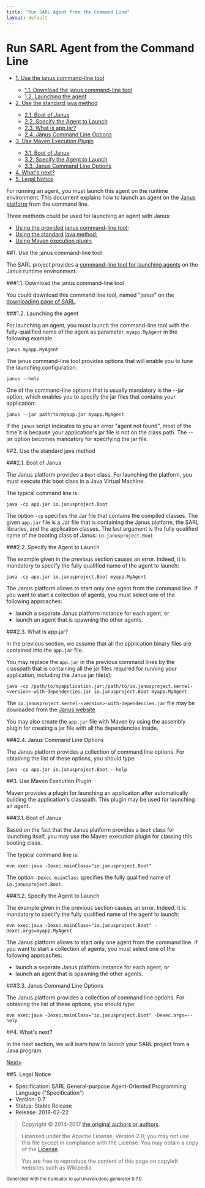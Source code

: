 ```yaml
---
title: "Run SARL Agent from the Command Line"
layout: default
---
```


# Run SARL Agent from the Command Line


<ul class="page_outline" id="page_outline">

<li><a href="#1-use-the-janus-command-line-tool">1. Use the janus command-line tool</a></li>
<ul>
  <li><a href="#1-1-download-the-janus-command-line-tool">1.1. Download the janus command-line tool</a></li>
  <li><a href="#1-2-launching-the-agent">1.2. Launching the agent</a></li>
</ul>
<li><a href="#2-use-the-standard-java-method">2. Use the standard java method</a></li>
<ul>
  <li><a href="#2-1-boot-of-janus">2.1. Boot of Janus</a></li>
  <li><a href="#2-2-specify-the-agent-to-launch">2.2. Specify the Agent to Launch</a></li>
  <li><a href="#2-3-what-is-app-jar">2.3. What is app.jar?</a></li>
  <li><a href="#2-4-janus-command-line-options">2.4. Janus Command Line Options</a></li>
</ul>
<li><a href="#3-use-maven-execution-plugin">3. Use Maven Execution Plugin</a></li>
<ul>
  <li><a href="#3-1-boot-of-janus">3.1. Boot of Janus</a></li>
  <li><a href="#3-2-specify-the-agent-to-launch">3.2. Specify the Agent to Launch</a></li>
  <li><a href="#3-3-janus-command-line-options">3.3. Janus Command Line Options</a></li>
</ul>
<li><a href="#4-what-s-next">4. What's next?</a></li>
<li><a href="#5-legal-notice">5. Legal Notice</a></li>

</ul>


For running an agent, you must launch this agent on the runtime environment.
This document explains how to launch an agent on the
[Janus platform](http://www.janusproject.io) from the command line.

Three methods could be used for launching an agent with Janus:

* [Using the provided janus command-line tool](#1-use-the-janus-command-line-tool);
* [Using the standard java method](#2-use-the-standard-java-method);
* [Using Maven execution plugin](#3-use-maven-execution-plugin).



##1. Use the janus command-line tool

The SARL project provides a [command-line tool for launching agents](../tools/Janus.html) on the Janus runtime environment.


###1.1. Download the janus command-line tool

You could download this command line tool, named "janus" on the [downloading page of SARL](http://www.sarl.io/download/index.html).

###1.2. Launching the agent

For launching an agent, you must launch the command-line tool with the fully-qualified
name of the agent as parameter, `myapp.MyAgent` in the following example.


	janus myapp.MyAgent


The janus command-line tool provides options that will enable you to tune the launching configuration:


	janus --help


One of the command-line options that is usually mandatory is the --jar option, which enables you to specify the jar files that contains your application:


	janus --jar path/to/myapp.jar myapp.MyAgent


If the `janus` script indicates to you an error "agent not found", most of the time it is because your application's jar file is not on the class path.
The --jar option becomes mandatory for specifying the jar file.


##2. Use the standard java method

###2.1. Boot of Janus

The Janus platform provides a `Boot` class. For launching the platform, you must execute this
boot class in a Java Virtual Machine.

The typical command line is:


	java -cp app.jar io.janusproject.Boot



The option `-cp` specifies the Jar file that contains
the compiled classes. The given `app.jar` file is a Jar file that is containing the Janus
platform, the SARL libraries, and the application classes.
The last argument is the fully qualified name of the booting class of Janus: `io.janusproject.Boot`


###2.2. Specify the Agent to Launch

The example given in the previous section causes an error. Indeed, it is mandatory to
specify the fully qualified name of the agent to launch:


	java -cp app.jar io.janusproject.Boot myapp.MyAgent


<veryimportant>The Janus platform allows to start only one agent from the command line.
If you want to start a collection of agents, you must select one of the following approaches:

* launch a separate Janus platform instance for each agent, or
* launch an agent that is spawning the other agents.
</veryimportant> 


###2.3. What is app.jar?

In the previous section, we assume that all the application binary files are
contained into the `app.jar` file.

You may replace the `app.jar` in the previous command lines by the classpath
that is containing all the jar files required for running your application, including
the Janus jar file(s):


	java -cp /path/to/myapplication.jar:/path/to/io.janusproject.kernel-<version>-with-dependencies.jar io.janusproject.Boot myapp.MyAgent

The `io.janusproject.kernel-<version>-with-dependencies.jar` file may be dowloaded from the [Janus website](http://www.janusproject.io/)

You may also create the `app.jar` file with Maven by using the assembly plugin for creating a jar file with all the dependencies inside.


###2.4. Janus Command Line Options

The Janus platform provides a collection of command line options.
For obtaining the list of these options, you should type:


	java -cp app.jar io.janusproject.Boot --help


##3. Use Maven Execution Plugin

Maven provides a plugin for launching an application after automatically building
the application's classpath. This plugin may be used for launching an agent.

###3.1. Boot of Janus

Based on the fact that the Janus platform provides a `Boot` class for launching itself,
you may use the Maven execution plugin for classing this booting class.

The typical command line is:


	mvn exec:java -Dexec.mainClass="io.janusproject.Boot"



The option `-Dexec.mainClass` specifies the fully qualified name of `io.janusproject.Boot`.


###3.2. Specify the Agent to Launch

The example given in the previous section causes an error.
Indeed, it is mandatory to specify the fully qualified name
of the agent to launch:


	mvn exec:java -Dexec.mainClass="io.janusproject.Boot" -Dexec.args=myapp.MyAgent



<veryimportant>The Janus platform allows to start only one agent from the command line.
If you want to start a collection of agents, you must select
one of the following approaches:

* launch a separate Janus platform instance for each agent, or
* launch an agent that is spawning the other agents.
</veryimportant> 


###3.3. Janus Command Line Options

The Janus platform provides a collection of command line options.
For obtaining the list of these options, you should type:


	mvn exec:java -Dexec.mainClass="io.janusproject.Boot" -Dexec.args=--help




##4. What's next?

In the next section, we will learn how to launch your SARL project from a Java program.

[Next>](./RunSARLAgentJava.html)


##5. Legal Notice

* Specification: SARL General-purpose Agent-Oriented Programming Language ("Specification")
* Version: 0.7
* Status: Stable Release
* Release: 2018-02-22

> Copyright &copy; 2014-2017 [the original authors or authors](http://www.sarl.io/about/index.html).
>
> Licensed under the Apache License, Version 2.0;
> you may not use this file except in compliance with the License.
> You may obtain a copy of the [License](http://www.apache.org/licenses/LICENSE-2.0).
>
> You are free to reproduce the content of this page on copyleft websites such as Wikipedia.

<small>Generated with the translator io.sarl.maven.docs.generator 0.7.0.</small>